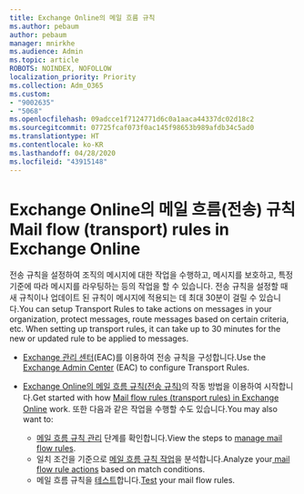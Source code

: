 ```yaml
---
title: Exchange Online의 메일 흐름 규칙
ms.author: pebaum
author: pebaum
manager: mnirkhe
ms.audience: Admin
ms.topic: article
ROBOTS: NOINDEX, NOFOLLOW
localization_priority: Priority
ms.collection: Adm_O365
ms.custom:
- "9002635"
- "5068"
ms.openlocfilehash: 09adcce1f7124771d6c0a1aaca44337dc02d18c2
ms.sourcegitcommit: 07725fcaf073f0ac145f98653b989afdb34c5ad0
ms.translationtype: HT
ms.contentlocale: ko-KR
ms.lasthandoff: 04/28/2020
ms.locfileid: "43915148"
---
```

# <a name="mail-flow-transport-rules-in-exchange-online"></a><span data-ttu-id="bf6c0-102">Exchange Online의 메일 흐름(전송) 규칙</span><span class="sxs-lookup"><span data-stu-id="bf6c0-102">Mail flow (transport) rules in Exchange Online</span></span>

<span data-ttu-id="bf6c0-103">전송 규칙을 설정하여 조직의 메시지에 대한 작업을 수행하고, 메시지를 보호하고, 특정 기준에 따라 메시지를 라우팅하는 등의 작업을 할 수 있습니다. 전송 규칙을 설정할 때 새 규칙이나 업데이트 된 규칙이 메시지에 적용되는 데 최대 30분이 걸릴 수 있습니다.</span><span class="sxs-lookup"><span data-stu-id="bf6c0-103">You can setup Transport Rules to take actions on messages in your organization, protect messages, route messages based on certain criteria, etc.  When setting up transport rules, it can take up to 30 minutes for the new or updated rule to be applied to messages.</span></span>

- <span data-ttu-id="bf6c0-104">[Exchange 관리 센터](https://go.microsoft.com/fwlink/p/?linkid=834822)(EAC)를 이용하여 전송 규칙을 구성합니다.</span><span class="sxs-lookup"><span data-stu-id="bf6c0-104">Use the [Exchange Admin Center](https://go.microsoft.com/fwlink/p/?linkid=834822) (EAC) to configure Transport Rules.</span></span>

- <span data-ttu-id="bf6c0-105">[Exchange Online의 메일 흐름 규칙(전송 규칙)](https://docs.microsoft.com/exchange/security-and-compliance/mail-flow-rules/mail-flow-rules)의 작동 방법을 이용하여 시작합니다.</span><span class="sxs-lookup"><span data-stu-id="bf6c0-105">Get started with how [Mail flow rules (transport rules) in Exchange Online](https://docs.microsoft.com/exchange/security-and-compliance/mail-flow-rules/mail-flow-rules) work.</span></span> <span data-ttu-id="bf6c0-106">또한 다음과 같은 작업을 수행할 수도 있습니다.</span><span class="sxs-lookup"><span data-stu-id="bf6c0-106">You may also want to:</span></span>

    - <span data-ttu-id="bf6c0-107">[메일 흐름 규칙 관리](https://docs.microsoft.com/exchange/security-and-compliance/mail-flow-rules/manage-mail-flow-rules) 단계를 확인합니다.</span><span class="sxs-lookup"><span data-stu-id="bf6c0-107">View the steps to [manage mail flow rules](https://docs.microsoft.com/exchange/security-and-compliance/mail-flow-rules/manage-mail-flow-rules).</span></span>
    - <span data-ttu-id="bf6c0-108">일치 조건을 기준으로 [메일 흐름 규칙 작업](https://docs.microsoft.com/exchange/security-and-compliance/mail-flow-rules/mail-flow-rule-actions)을 분석합니다.</span><span class="sxs-lookup"><span data-stu-id="bf6c0-108">Analyze your[ mail flow rule actions](https://docs.microsoft.com/exchange/security-and-compliance/mail-flow-rules/mail-flow-rule-actions) based on match conditions.</span></span>
    - <span data-ttu-id="bf6c0-109">메일 흐름 규칙을 [테스트](https://docs.microsoft.com/exchange/security-and-compliance/mail-flow-rules/test-mail-flow-rules)합니다.</span><span class="sxs-lookup"><span data-stu-id="bf6c0-109">[Test](https://docs.microsoft.com/exchange/security-and-compliance/mail-flow-rules/test-mail-flow-rules) your mail flow rules.</span></span>
